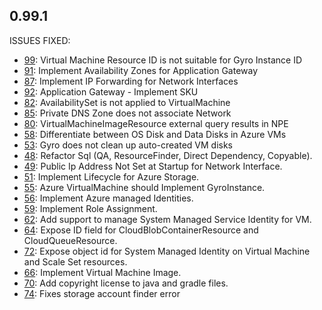 ## 0.99.1

ISSUES FIXED:

* [99](https://github.com/perfectsense/gyro-azure-provider/issues/99): Virtual Machine Resource ID is not suitable for Gyro Instance ID
* [91](https://github.com/perfectsense/gyro-azure-provider/issues/91): Implement Availability Zones for Application Gateway
* [87](https://github.com/perfectsense/gyro-azure-provider/issues/87): Implement IP Forwarding for Network Interfaces
* [92](https://github.com/perfectsense/gyro-azure-provider/issues/92): Application Gateway - Implement SKU
* [82](https://github.com/perfectsense/gyro-azure-provider/issues/82): AvailabilitySet is not applied to VirtualMachine
* [85](https://github.com/perfectsense/gyro-azure-provider/issues/85): Private DNS Zone does not associate Network
* [80](https://github.com/perfectsense/gyro-azure-provider/issues/80): VirtualMachineImageResource external query results in NPE
* [58](https://github.com/perfectsense/gyro-azure-provider/issues/58): Differentiate between OS Disk and Data Disks in Azure VMs
* [53](https://github.com/perfectsense/gyro-azure-provider/issues/53): Gyro does not clean up auto-created VM disks
* [48](https://github.com/perfectsense/gyro-azure-provider/issues/48): Refactor Sql (QA, ResourceFinder, Direct Dependency, Copyable).
* [49](https://github.com/perfectsense/gyro-azure-provider/issues/49): Public Ip Address Not Set at Startup for Network Interface.
* [51](https://github.com/perfectsense/gyro-azure-provider/issues/51): Implement Lifecycle for Azure Storage.
* [55](https://github.com/perfectsense/gyro-azure-provider/issues/55): Azure VirtualMachine should Implement GyroInstance.
* [56](https://github.com/perfectsense/gyro-azure-provider/issues/56): Implement Azure managed Identities.
* [59](https://github.com/perfectsense/gyro-azure-provider/issues/59): Implement Role Assignment.
* [62](https://github.com/perfectsense/gyro-azure-provider/issues/62): Add support to manage System Managed Service Identity for VM.
* [64](https://github.com/perfectsense/gyro-azure-provider/issues/64): Expose ID field for CloudBlobContainerResource and CloudQueueResource.
* [72](https://github.com/perfectsense/gyro-azure-provider/issues/72): Expose object id for System Managed Identity on Virtual Machine and Scale Set resources.
* [66](https://github.com/perfectsense/gyro-azure-provider/issues/66): Implement Virtual Machine Image.
* [70](https://github.com/perfectsense/gyro-azure-provider/issues/70): Add copyright license to java and gradle files.
* [74](https://github.com/perfectsense/gyro-azure-provider/issues/70): Fixes storage account finder error
